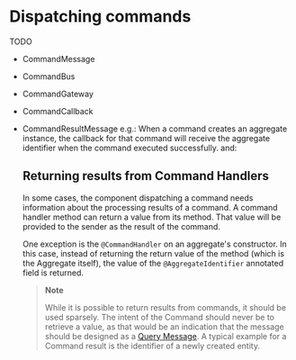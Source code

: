 # Dispatching commands

TODO
- CommandMessage
- CommandBus
- CommandGateway
- CommandCallback
- CommandResultMessage
e.g.: 
    When a command creates an aggregate instance, the callback for that command will receive the aggregate identifier when the command executed successfully.
and:
    ## Returning results from Command Handlers
    
    In some cases, the component dispatching a command needs information about the processing results of a command. 
    A command handler method can return a value from its method. 
    That value will be provided to the sender as the result of the command.
    
    One exception is the `@CommandHandler` on an aggregate's constructor. 
    In this case, instead of returning the return value of the method \(which is the Aggregate itself\), 
     the value of the `@AggregateIdentifier` annotated field is returned.
    
    > **Note**
    >
    > While it is possible to return results from commands, it should be used sparsely. 
    > The intent of the Command should never be to retrieve a value,
    >  as that would be an indication that the message should be designed as a [Query Message](../query-handling/query-handling.md). 
    > A typical example for a Command result is the identifier of a newly created entity.
